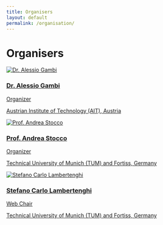 ```yaml
---
title: Organisers
layout: default
permalink: /organisation/
---
```


# Organisers

<div class="org-grid">
  <!-- Alessio Gambi -->
  <div class="org-card">
    <a href="https://publications.ait.ac.at/en/persons/alessio-gambi" target="_blank" rel="noopener noreferrer" class="org-link">
      <img class="org-photo" src="{{ '/assets/img/org/alessio-gambi.webp' | relative_url }}" alt="Dr. Alessio Gambi">
      <div class="org-body">
        <h3 class="org-name">Dr. Alessio Gambi</h3>
        <p class="org-role">Organizer</p>
        <p class="org-affiliation">Austrian Institute of Technology (AIT), Austria</p>
      </div>
    </a>
  </div>

  <!-- Andrea Stocco -->
  <div class="org-card">
    <a href="https://tsigalko18.github.io" target="_blank" rel="noopener noreferrer" class="org-link">
      <img class="org-photo" src="{{ '/assets/img/org/andrea-stocco.jpg' | relative_url }}" alt="Prof. Andrea Stocco">
      <div class="org-body">
        <h3 class="org-name">Prof. Andrea Stocco</h3>
        <p class="org-role">Organizer</p>
        <p class="org-affiliation">Technical University of Munich (TUM) and Fortiss, Germany</p>
      </div>
    </a>
  </div>

  <!-- Stefano Carlo Lambertenghi -->
  <div class="org-card">
    <a href="https://www.fortiss.org/ergebnisse/publikationen/autor/stefano-carlo-lambertenghi" target="_blank" rel="noopener noreferrer" class="org-link">
      <img class="org-photo" src="{{ '/assets/img/org/stefano-lambertenghi.jpg' | relative_url }}" alt="Stefano Carlo Lambertenghi">
      <div class="org-body">
        <h3 class="org-name">Stefano Carlo Lambertenghi</h3>
        <p class="org-role">Web Chair</p>
        <p class="org-affiliation">Technical University of Munich (TUM) and Fortiss, Germany</p>
      </div>
    </a>
  </div>
</div>